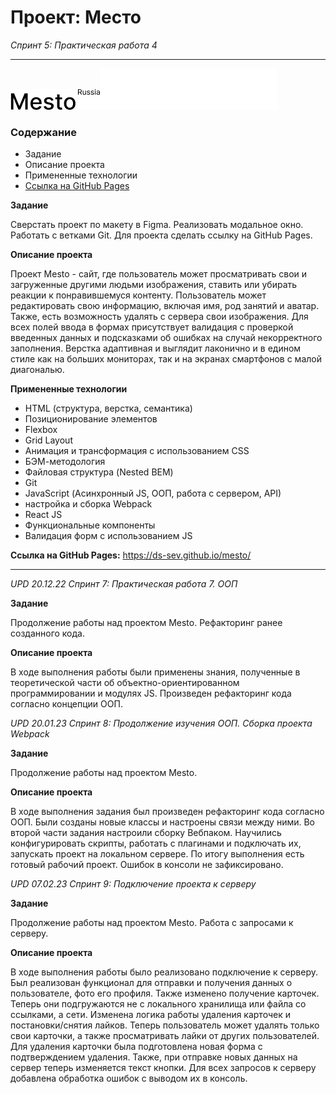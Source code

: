 # Проект: Место
_Спринт 5: Практическая работа 4_
___
![logo_white](src/images/logo/logo_black.png)![logo_black](src/images/logo/logo.svg)
### Содержание

* Задание
* Описание проекта
* Примененные технологии
* [Ссылка на GitHub Pages](https://ds-sev.github.io/mesto)

**Задание**

Сверстать проект по макету в Figma. Реализовать модальное окно. Работать с ветками Git. Для проекта сделать ссылку на GitHub Pages.

**Описание проекта**

Проект Mesto - сайт, где пользователь может просматривать свои и загруженные другими людьми изображения, ставить или
убирать реакции к понравившемуся контенту. Пользователь может редактировать свою информацию, включая имя, род занятий
и аватар. Также, есть возможность удалять с сервера свои изображения. Для всех полей ввода в формах присутствует
валидация с проверкой введенных данных и подсказками об ошибках на случай некорректного заполнения. Верстка адаптивная
и выглядит лаконично и в едином стиле как на больших мониторах, так и на экранах смартфонов с малой диагональю.

**Примененные технологии**

* HTML (структура, верстка, семантика)
* Позиционирование элементов
* Flexbox
* Grid Layout
* Анимация и трансформация с использованием CSS
* БЭМ-методология
* Файловая структура (Nested BEM)
* Git
* JavaScript (Асинхронный JS, ООП, работа с сервером, API)
* настройка и сборка Webpack
* React JS
* Функциональные компоненты
* Валидация форм с использованием JS

**Ссылка на GitHub Pages:** https://ds-sev.github.io/mesto/

___

_UPD 20.12.22 Спринт 7: Практическая работа 7. ООП_

**Задание**

Продолжение работы над проектом Mesto. Рефакторинг ранее созданного кода.

**Описание проекта**

В ходе выполнения работы были применены знания, полученные в теоретической части об объектно-ориентированном программировании и модулях JS.
Произведен рефакторинг кода согласно концепции ООП.

_UPD 20.01.23 Спринт 8: Продолжение изучения ООП. Сборка проекта Webpack_

**Задание**

Продолжение работы над проектом Mesto.

**Описание проекта**

В ходе выполнения задания был произведен рефакторинг кода согласно ООП. Были созданы новые классы и настроены связи между ними.
Во второй части задания настроили сборку Вебпаком. Научились конфигурировать скрипты, работать с плагинами и подключать их, запускать проект на локальном сервере.
По итогу выполнения есть готовый рабочий проект. Ошибок в консоли не зафиксировано.

_UPD 07.02.23 Спринт 9: Подключение проекта к серверу_

**Задание**

Продолжение работы над проектом Mesto. Работа с запросами к серверу.

**Описание проекта**

В ходе выполнения работы было реализовано подключение к серверу. Был реализован функционал для
отправки и получения данных о пользователе, фото его профиля. Также изменено получение карточек.
Теперь они подгружаются не с локального хранилища или файла со ссылками, а сети. Изменена логика
работы удаления карточек и постановки/снятия лайков. Теперь пользователь может удалять только свои
карточки, а также просматривать лайки от других пользователей. Для удаления карточки была подготовлена
новая форма с подтверждением удаления. Также, при отправке новых данных на сервер теперь изменяется
текст кнопки. Для всех запросов к серверу добавлена обработка ошибок с выводом их в консоль.
